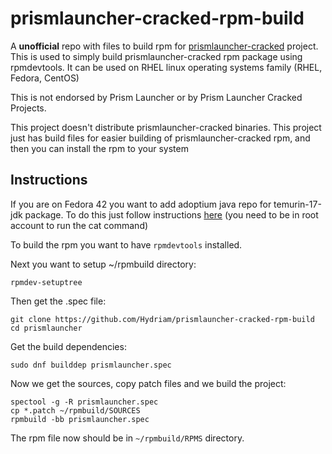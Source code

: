 # prismlauncher-cracked-rpm-build
A **unofficial** repo with files to build rpm for [prismlauncher-cracked](https://github.com/Diegiwg/PrismLauncher-Cracked) project.
This is used to simply build prismlauncher-cracked rpm package using rpmdevtools. 
It can be used on RHEL linux operating systems family (RHEL, Fedora, CentOS)

This is not endorsed by Prism Launcher or by Prism Launcher Cracked Projects.

This project doesn't distribute prismlauncher-cracked binaries.
This project just has build files for easier building of prismlauncher-cracked rpm, and then you can install the rpm to your system

## Instructions
If you are on Fedora 42 you want to add adoptium java repo for temurin-17-jdk package.
To do this just follow instructions [here](https://adoptium.net/installation/linux/#_centosrhelfedora_instructions) (you need to be in root account to run the cat command)

To build the rpm you want to have ``rpmdevtools`` installed.

Next you want to setup ~/rpmbuild directory:
```
rpmdev-setuptree
```
Then get the .spec file:
```
git clone https://github.com/Hydriam/prismlauncher-cracked-rpm-build
cd prismlauncher
```
Get the build dependencies:
```
sudo dnf builddep prismlauncher.spec
```
Now we get the sources, copy patch files and we build the project:
```
spectool -g -R prismlauncher.spec
cp *.patch ~/rpmbuild/SOURCES
rpmbuild -bb prismlauncher.spec
```
The rpm file now should be in ``~/rpmbuild/RPMS`` directory.


